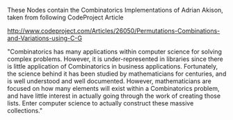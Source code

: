 These Nodes contain the Combinatorics Implementations of Adrian Akison, taken from following CodeProject Article

http://www.codeproject.com/Articles/26050/Permutations-Combinations-and-Variations-using-C-G

"Combinatorics has many applications within computer science for solving complex problems. 
However, it is under-represented in libraries since there is little application of Combinatorics in business applications.
Fortunately, the science behind it has been studied by mathematicians for centuries, and is well understood and well documented. 
However, mathematicians are focused on how many elements will exist within a Combinatorics problem, 
and have little interest in actually going through the work of creating those lists. 
Enter computer science to actually construct these massive collections."
